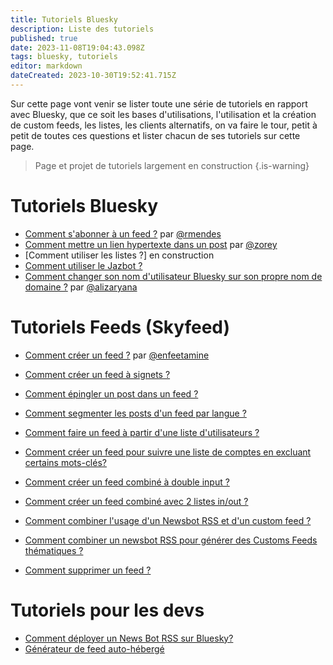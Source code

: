```yaml
---
title: Tutoriels Bluesky
description: Liste des tutoriels 
published: true
date: 2023-11-08T19:04:43.098Z
tags: bluesky, tutoriels
editor: markdown
dateCreated: 2023-10-30T19:52:41.715Z
---
```


Sur cette page vont venir se lister toute une série de tutoriels en rapport avec Bluesky, que ce soit les bases d'utilisations, l'utilisation et la création de custom feeds, les listes, les clients alternatifs, on va faire le tour, petit à petit de toutes ces questions et lister chacun de ses tutoriels sur cette page. 

> Page et projet de tutoriels largement en construction
{.is-warning}

# Tutoriels Bluesky
- [Comment s'abonner à un feed ?](https://bsky.app/profile/rmendes.net/post/3kcqfqajxvi27) par [@rmendes](https://bsky.app/profile/rmendes.net)
- [Comment mettre un lien hypertexte dans un post](https://bsky.app/profile/zorey.bsky.social/post/3kdgygxet3d2l) par [@zorey](https://bsky.app/profile/zorey.bsky.social)
- [Comment utiliser les listes ?] en construction
- [Comment utiliser le Jazbot ?](/fr/tutoriels/jazbot) 
- [Comment changer son nom d'utilisateur Bluesky sur son propre nom de domaine ?](https://bsky.app/profile/alizaryana.com/post/3kc6hskqae52u) par [@alizaryana](https://bsky.app/profile/alizaryana.com/)


# Tutoriels Feeds (Skyfeed)


- [Comment créer un feed ?](https://skyfleet.blue/fr/tutoriels/feed) par [@enfeetamine](https://bsky.app/profile/enfeetamine.bsky.social) 
- [Comment créer un feed à signets ?](/fr/tutoriels/signets) 
- [Comment épingler un post dans un feed ? ](/fr/tutoriels/single-post-epingle)
- [Comment segmenter les posts d'un feed par langue ?](/fr/tutoriels/segmentation-langue)
- [Comment faire un feed à partir d'une liste d'utilisateurs ?](/fr/tutoriels/feed-user-list)
- [Comment créer un feed pour suivre une liste de comptes en excluant certains mots-clés?](/fr/tutoriels/filtresv1)

- [Comment créer un feed combiné à double input ?](/fr/tutoriels/feed-combine)
- [Comment créer un feed combiné avec 2 listes in/out ?](/fr/tutoriels/feed-combine-mute)
- [Comment combiner l'usage d'un Newsbot RSS et d'un custom feed ?](/fr/tutoriels/newsbot-customfeeds)
- [Comment combiner un newsbot RSS pour générer des Customs Feeds thématiques ?](/fr/tutoriels/newsbot-customfeeds)
- [Comment supprimer un feed ?](/fr/tutoriels/supprimer-feed)



# Tutoriels pour les devs

- [Comment déployer un News Bot RSS sur Bluesky?](/fr/tutoriels/newsbot-rss-bluesky)
- [Générateur de feed auto-hébergé](/fr/tutoriels/feed-generator)

